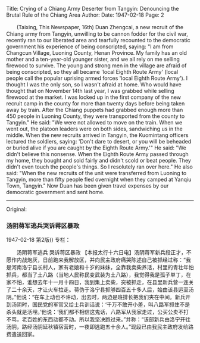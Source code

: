 Title: Crying of a Chiang Army Deserter from Tangyin: Denouncing the Brutal Rule of the Chiang Area
Author:
Date: 1947-02-18
Page: 2

　　(Taixing, This Newspaper, 16th) Duan Zhengcai, a new recruit of the Chiang army from Tangyin, unwilling to be cannon fodder for the civil war, recently ran to our liberated area and tearfully recounted to the democratic government his experience of being conscripted, saying: "I am from Changcun Village, Luoning County, Henan Province. My family has an old mother and a ten-year-old younger sister, and we all rely on me selling firewood to survive. The young and strong men in the village are afraid of being conscripted, so they all became 'local Eighth Route Army' (local people call the popular uprising armed forces 'local Eighth Route Army'). I thought I was the only son, so I wasn't afraid at home. Who would have thought that on November 14th last year, I was grabbed while selling firewood at the market. I was locked up in the first company of the new recruit camp in the county for more than twenty days before being taken away by train. After the Chiang puppets had grabbed enough more than 450 people in Luoning County, they were transported from the county to Tangyin." He said: "We were not allowed to move on the train. When we went out, the platoon leaders were on both sides, sandwiching us in the middle. When the new recruits arrived in Tangyin, the Kuomintang officers lectured the soldiers, saying: 'Don't dare to desert, or you will be beheaded or buried alive if you are caught by the Eighth Route Army.'" He said: "We didn't believe this nonsense. When the Eighth Route Army passed through my home, they bought and sold fairly and didn't scold or beat people. They didn't even touch the people's things. So I resolutely ran over here." He also said: "When the new recruits of the unit were transferred from Luoning to Tangyin, more than fifty people fled overnight when they camped at Yanqiu Town, Tangyin." Now Duan has been given travel expenses by our democratic government and sent home.



<hr /> 

Original: 


### 汤阴蒋军逃兵哭诉蒋区暴政

1947-02-18
第2版()
专栏：

　　汤阴蒋军逃兵
    哭诉蒋区暴政
    【本报太行十六日电】汤阴蒋军新兵段正才，不愿作内战炮灰，日前跑来我解放区，并向民主政府痛哭陈述自己被抓经过称：“我是河南洛宁县长村人，家有老娘和十岁的妹妹，全靠我卖柴养活，村里的青壮年怕抓兵，都当了土八路（当地人民称民变武装为土八路），我觉得我是孤子单丁，在家不怕，谁想去年十一月十四日，我到集上卖柴，突被抓走，在县里新兵营一连关了二十余天，才让火车拉走。蒋伪于洛宁县抓够四百五十多人后，始由该县运至汤阴。”他说：“在车上动也不许动，出去时，两边是班排长把我们夹在中间。新兵开到汤阴时，国民党的军官又给士兵训话说：‘千万不敢开小差，叫八路军抓住不是杀头就是活埋。’他说：‘我们都不相信这鬼话，八路军从我家走过，公买公卖不打不骂，老百姓的东西动都不动。所以我坚决跑过来。”并称：“该部新兵由洛宁开往汤阴，路经汤阴延秋镇宿营时，一夜即逃跑五十余人。”现段已由我民主政府发给路费遣送回家。
